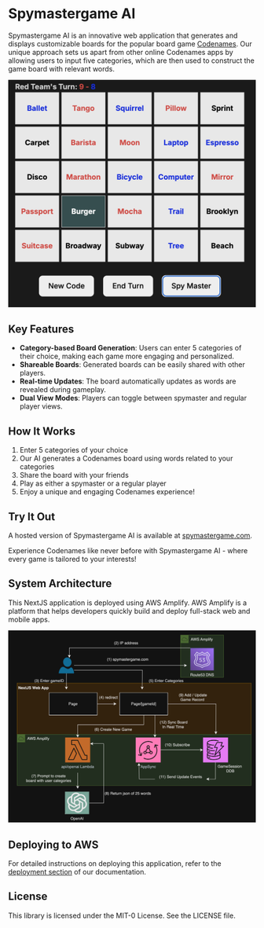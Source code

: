 # Spymastergame AI

Spymastergame AI is an innovative web application that generates and displays customizable boards for the popular board game [Codenames](https://en.wikipedia.org/wiki/Codenames_(board_game)). Our unique approach sets us apart from other online Codenames apps by allowing users to input five categories, which are then used to construct the game board with relevant words.

![Spymaster view of board](./app/images/spymasterview.png)

## Key Features

- **Category-based Board Generation**: Users can enter 5 categories of their choice, making each game more engaging and personalized.
- **Shareable Boards**: Generated boards can be easily shared with other players.
- **Real-time Updates**: The board automatically updates as words are revealed during gameplay.
- **Dual View Modes**: Players can toggle between spymaster and regular player views.

## How It Works

1. Enter 5 categories of your choice
2. Our AI generates a Codenames board using words related to your categories
3. Share the board with your friends
4. Play as either a spymaster or a regular player
5. Enjoy a unique and engaging Codenames experience!

## Try It Out

A hosted version of Spymastergame AI is available at [spymastergame.com](https://spymastergame.com/).

Experience Codenames like never before with Spymastergame AI - where every game is tailored to your interests!

## System Architecture 

This NextJS application is deployed using AWS Amplify. AWS Amplify is a platform that helps developers quickly build and deploy full-stack web and mobile apps.

![spymastergame-arch](./app/images/spymastergame-arch.png)

## Deploying to AWS

For detailed instructions on deploying this application, refer to the [deployment section](https://docs.amplify.aws/nextjs/start/quickstart/nextjs-app-router-client-components/#deploy-a-fullstack-app-to-aws) of our documentation.

## License

This library is licensed under the MIT-0 License. See the LICENSE file.